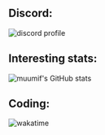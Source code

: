 ## Discord:
![discord profile](https://discord.c99.nl/widget/theme-3/438081715576242176.png)<br>

## Interesting stats:
![muumif's GitHub stats](https://github-readme-stats.vercel.app/api?username=muumif&show_icons=true&theme=dracula&count_private=true&hide=contribs,stars)

## Coding:
![wakatime](https://wakatime.com/badge/user/beebd855-1e84-427e-b984-e55c35b4fe3b.svg)
